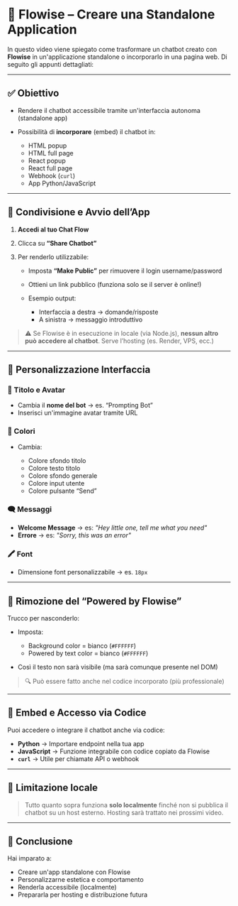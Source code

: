 # 🧠 Flowise – Creare una Standalone Application

In questo video viene spiegato come trasformare un chatbot creato con **Flowise** in un'applicazione standalone o incorporarlo in una pagina web. Di seguito gli appunti dettagliati:

---

## ✅ Obiettivo

* Rendere il chatbot accessibile tramite un'interfaccia autonoma (standalone app)
* Possibilità di **incorporare** (embed) il chatbot in:

  * HTML popup
  * HTML full page
  * React popup
  * React full page
  * Webhook (`curl`)
  * App Python/JavaScript

---

## 🔧 Condivisione e Avvio dell’App

1. **Accedi al tuo Chat Flow**
2. Clicca su **“Share Chatbot”**
3. Per renderlo utilizzabile:

   * Imposta **“Make Public”** per rimuovere il login username/password
   * Ottieni un link pubblico (funziona solo se il server è online!)
   * Esempio output:

     * Interfaccia a destra → domande/risposte
     * A sinistra → messaggio introduttivo

> ⚠️ Se Flowise è in esecuzione in locale (via Node.js), **nessun altro può accedere al chatbot**. Serve l’hosting (es. Render, VPS, ecc.)

---

## 🎨 Personalizzazione Interfaccia

### 🧾 Titolo e Avatar

* Cambia il **nome del bot** → es. “Prompting Bot”
* Inserisci un'immagine avatar tramite URL

### 🎨 Colori

* Cambia:

  * Colore sfondo titolo
  * Colore testo titolo
  * Colore sfondo generale
  * Colore input utente
  * Colore pulsante “Send”

### 🗨️ Messaggi

* **Welcome Message** → es: *"Hey little one, tell me what you need"*
* **Errore** → es: *"Sorry, this was an error"*

### 🖍 Font

* Dimensione font personalizzabile → es. `18px`

---

## 🧼 Rimozione del “Powered by Flowise”

Trucco per nasconderlo:

* Imposta:

  * Background color = bianco (`#FFFFFF`)
  * Powered by text color = bianco (`#FFFFFF`)
* Così il testo non sarà visibile (ma sarà comunque presente nel DOM)

> 🔍 Può essere fatto anche nel codice incorporato (più professionale)

---

## 🔗 Embed e Accesso via Codice

Puoi accedere o integrare il chatbot anche via codice:

* **Python** → Importare endpoint nella tua app
* **JavaScript** → Funzione integrabile con codice copiato da Flowise
* **`curl`** → Utile per chiamate API o webhook

---

## 🚫 Limitazione locale

> Tutto quanto sopra funziona **solo localmente** finché non si pubblica il chatbot su un host esterno.
> Hosting sarà trattato nei prossimi video.

---

## 🧠 Conclusione

Hai imparato a:

* Creare un'app standalone con Flowise
* Personalizzarne estetica e comportamento
* Renderla accessibile (localmente)
* Prepararla per hosting e distribuzione futura

